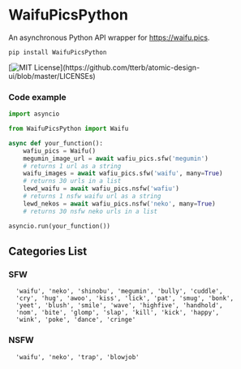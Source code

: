 
# WaifuPicsPython

An asynchronous Python API wrapper for https://waifu.pics.


`pip install WaifuPicsPython`


[![MIT License](https://img.shields.io/apm/l/atomic-design-ui.svg?)](https://github.com/tterb/atomic-design-ui/blob/master/LICENSEs)


### Code example
```python
import asyncio

from WaifuPicsPython import Waifu

async def your_function():
    wafiu_pics = Waifu()
    megumin_image_url = await wafiu_pics.sfw('megumin')
    # returns 1 url as a string
    waifu_images = await wafiu_pics.sfw('waifu', many=True)
    # returns 30 urls in a list
    lewd_waifu = await wafiu_pics.nsfw('wafiu')
    # returns 1 nsfw waifu url as a string
    lewd_nekos = await wafiu_pics.nsfw('neko', many=True)
    # returns 30 nsfw neko urls in a list

asyncio.run(your_function())
```
## Categories List

### SFW
```
  'waifu', 'neko', 'shinobu', 'megumin', 'bully', 'cuddle', 
  'cry', 'hug', 'awoo', 'kiss', 'lick', 'pat', 'smug', 'bonk', 
  'yeet', 'blush', 'smile', 'wave', 'highfive', 'handhold', 
  'nom', 'bite', 'glomp', 'slap', 'kill', 'kick', 'happy', 
  'wink', 'poke', 'dance', 'cringe'
```

### NSFW
```
  'waifu', 'neko', 'trap', 'blowjob'
```
